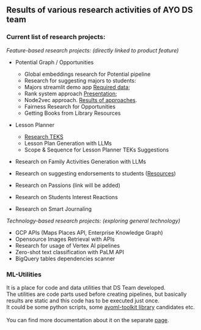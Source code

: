 ## Results of various research activities of AYO DS team

### Current list of research projects:
*Feature-based research projects: (directly linked to product feature)* 

- Potential Graph / Opportunities
  - Global embeddings research for Potential pipeline
  - Research for suggesting majors to students:
  - Majors streamlit demo app [Required data](https://drive.google.com/drive/folders/19u2Ilmbs1KJIuQG_8l3HchHaaCo0lT0U?usp=sharing);
  - Rank system approach [Presentation](https://docs.google.com/presentation/d/1x3DkajRKpHusfBo7Q9ZuLUbuqyyPwshh/edit?usp=sharing&ouid=114247229002467536249&rtpof=true&sd=true);
  - Node2vec approach. [Results of approaches](https://docs.google.com/presentation/d/1THfkIGe1g-E5Pp0kA5XryFVG9EmFj4ZGn3Pd7FctZus/edit?usp=sharing).
  - Fairness Research for Opportunities
  - Getting Books from Library Resources

- Lesson Planner
  - [Research TEKS](https://github.com/mesquiteisd/ml-research/blob/develop/teks)
  - Lesson Plan Generation with LLMs
  - Scope & Sequence for Lesson Planner TEKs Suggestions
  
- Research on Family Activities Generation with LLMs
- Research on suggesting endorsements to students ([Resources](https://drive.google.com/drive/folders/1_1wKyY5Jx-WW6yT7gOSv3iOStKPP3eyO))
- Research on Passions (link will be added)
- Research on Students Interest Reactions 
- Research on Smart Journaling

*Technology-based research projects: (exploring general technology)* 
- GCP APIs (Maps Places API, Enterprise Knowledge Graph)
- Opensource Images Retrieval with APIs
- Research for usage of Vertex AI pipelines
- Zero-shot text classification with PaLM API
- BigQuery tables dependencies scanner

### ML-Utilities
It is a place for code and data utilities that DS Team developed.   
The utilities are code parts used before creating pipelines, but basically results are static and this code has to be executed just once.   
It could be some python scripts, some [ayoml-toolkit library](https://github.com/mesquiteisd/ayo-ml-toolkit) candidates etc. <br>  
You can find more documentation about it on the separate [page](https://github.com/mesquiteisd/ml-research/tree/develop/ml-utilities#readme).
